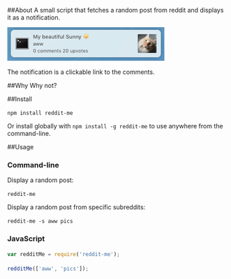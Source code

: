##About
A small script that fetches a random post from reddit and displays it as a notification.

![Example notification on Mac OS X](./assets/example.png)

The notification is a clickable link to the comments.

##Why
Why not?

##Install

`npm install reddit-me`

Or install globally with `npm install -g reddit-me` to use anywhere from the command-line.

##Usage
### Command-line
Display a random post:

`reddit-me`

Display a random post from specific subreddits:

`reddit-me -s aww pics`

### JavaScript
```javascript
var redditMe = require('reddit-me');

redditMe(['aww', 'pics']);
```
